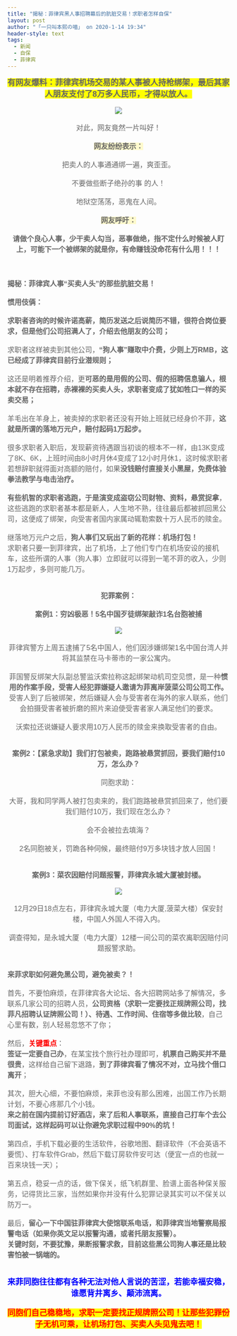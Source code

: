 ```yaml
---
title: "揭秘：菲律宾黑人事招聘幕后的肮脏交易！求职者怎样自保"
layout: post
author: "「一只叫本熙の喵」 on 2020-1-14 19:34"
header-style: text
tags:
  - 新闻
  - 自保
  - 菲律宾
---
```


<head></head>
<body>
 <div align="center"> 
  <font style="color:rgb(102, 102, 102)"><strong><font face="Arial"><font size="4"><font style="background-color:yellow">有网友爆料：菲律宾机场交易的某人事被人持枪绑架，最后其家人朋友支付了8万多人民币，才得以放人。</font></font></font></strong></font> 
 </div> 
 <div align="center"> 
  <font style="color:rgb(102, 102, 102)"><font face="Arial"><font size="3"><br> </font></font></font> 
 </div> 
 <div align="center"> 
  <font style="color:rgb(102, 102, 102)"><font face="Arial"><font size="3"><img src="http://www.f66.ph/data/upload/ueditor/20200106/1578276254797314.jpg" onload="thumbImg(this)"></font></font></font> 
 </div> 
 <div align="center"> 
  <font style="color:rgb(102, 102, 102)"><font face="Arial"><font size="3"><br> </font></font></font> 
 </div> 
 <div align="center"> 
  <font style="color:rgb(102, 102, 102)"><font face="Arial"><font size="3">对此，网友竟然一片叫好！</font></font></font> 
 </div> 
 <div align="center"> 
  <font style="color:rgb(102, 102, 102)"><font face="Arial"><font size="3"><br> </font></font></font> 
 </div> 
 <div align="center"> 
  <font style="color:rgb(102, 102, 102)"><strong><font face="Arial"><font size="3"><font style="background-color:lemonchiffon">网友纷纷表示：</font></font></font></strong></font> 
 </div> 
 <div align="center"> 
  <font style="color:rgb(102, 102, 102)"><font face="Arial"><font size="3"><br> </font></font></font> 
 </div> 
 <div align="center"> 
  <font style="color:rgb(102, 102, 102)"><font face="Arial"><font size="3">把卖人的人事通通绑一遍，爽歪歪。</font></font></font> 
 </div> 
 <div align="center"> 
  <font style="color:rgb(102, 102, 102)"><font face="Arial"><font size="3"><br> </font></font></font> 
 </div> 
 <div align="center"> 
  <font style="color:rgb(102, 102, 102)"><font face="Arial"><font size="3">不要做些断子绝孙的事 的人！</font></font></font> 
 </div> 
 <div align="center"> 
  <font style="color:rgb(102, 102, 102)"><font face="Arial"><font size="3"><br> </font></font></font> 
 </div> 
 <div align="center"> 
  <font style="color:rgb(102, 102, 102)"><font face="Arial"><font size="3">地狱空荡荡，恶鬼在人间。</font></font></font> 
 </div> 
 <div align="center"> 
  <font style="color:rgb(102, 102, 102)"><font face="Arial"><font size="3"><br> </font></font></font> 
 </div> 
 <div align="center"> 
  <font style="color:rgb(102, 102, 102)"><strong><font face="Arial"><font size="3"><font style="background-color:lemonchiffon">网友呼吁：</font></font></font></strong></font> 
 </div> 
 <div align="center"> 
  <font style="color:rgb(102, 102, 102)"><strong><font face="Arial"><font size="3"><br> </font></font></strong></font> 
 </div> 
 <div align="center"> 
  <font style="color:rgb(102, 102, 102)"><strong><font face="Arial"><font size="3">请做个良心人事，少干卖人勾当，恶事做绝，指不定什么时候被人盯上，可能下一个被绑架的就是你，有命赚钱没命花有什么用！！！</font></font></strong></font> 
 </div> 
 <div align="center"> 
  <font style="color:rgb(102, 102, 102)"><font face="Arial"><font size="3"><br> </font></font></font> 
 </div> 
 <div align="center"> 
  <font style="color:rgb(102, 102, 102)"><font face="Arial"><font size="3"><br> </font></font></font> 
 </div> 
 <div align="center"> 
  <font style="color:rgb(102, 102, 102)"><font face="Arial"><font size="3"><br> </font></font></font> 
 </div> 
 <div align="left"> 
  <font style="color:rgb(102, 102, 102)"><strong><font face="Arial"><font size="3">揭秘：菲律宾人事“买卖人头”的那些肮脏交易！</font></font></strong></font> 
 </div> 
 <div align="left"> 
  <font style="color:rgb(102, 102, 102)"><font face="Arial"><font size="3"><br> </font></font></font> 
 </div> 
 <div align="left"> 
  <font style="color:rgb(102, 102, 102)"><strong><font face="Arial"><font size="3">惯用伎俩：</font></font></strong></font> 
 </div> 
 <div align="left"> 
  <font style="color:rgb(102, 102, 102)"><font face="Arial"><font size="3"><br> </font></font></font> 
 </div> 
 <div align="left"> 
  <font style="color:rgb(102, 102, 102)"><strong><font face="Arial"><font size="3">求职者咨询的时候许诺高薪，简历发送之后说简历不错，很符合岗位要求，但是他们公司招满人了，介绍去他朋友的公司；</font></font></strong></font> 
 </div> 
 <div align="left"> 
  <font style="color:rgb(102, 102, 102)"><font face="Arial"><font size="3"><br> </font></font></font> 
 </div> 
 <div align="left"> 
  <font style="color:rgb(102, 102, 102)"><font face="Arial"><font size="3">求职者这样被卖到其他公司，<strong>“狗人事”赚取中介费，少则上万RMB，这已经成了菲律宾目前行业潜规则；</strong></font></font></font> 
 </div> 
 <div align="left"> 
  <font style="color:rgb(102, 102, 102)"><font face="Arial"><font size="3"><br> </font></font></font> 
 </div> 
 <div align="left"> 
  <font style="color:rgb(102, 102, 102)"><font face="Arial"><font size="3">这还是明着推荐介绍，更<strong>可恶的是用假的公司、假的招聘信息骗人，根本就不存在招聘，赤裸裸的买卖人头，求职者变成了犹如牲口一样的买卖交易；</strong></font></font></font> 
 </div> 
 <div align="left"> 
  <font style="color:rgb(102, 102, 102)"><font face="Arial"><font size="3"><br> </font></font></font> 
 </div> 
 <div align="left"> 
  <font style="color:rgb(102, 102, 102)"><font face="Arial"><font size="3">羊毛出在羊身上，被卖掉的求职者还没有开始上班就已经身价不菲，<strong>这就是所谓的落地万元户，赔付起码1万起步。</strong></font></font></font> 
 </div> 
 <div align="left"> 
  <font style="color:rgb(102, 102, 102)"><font face="Arial"><font size="3"><br> </font></font></font> 
 </div> 
 <div align="left"> 
  <font style="color:rgb(102, 102, 102)"><font face="Arial"><font size="3">很多求职者入职后，发现薪资待遇跟当初谈的根本不一样，由13K变成了8K、6K，上班时间由8小时月休4变成了12小时月休1，这时候求职者若想辞职就得面对高额的赔付，如果<strong>没钱赔付直接关小黑屋，免费体验拳法教学与电击治疗。</strong></font></font></font> 
 </div> 
 <div align="left"> 
  <font style="color:rgb(102, 102, 102)"><font face="Arial"><font size="3"><br> </font></font></font> 
 </div> 
 <div align="left"> 
  <font style="color:rgb(102, 102, 102)"><font face="Arial"><font size="3"><strong>有些机智的求职者逃跑，于是演变成盗窃公司财物、资料，悬赏捉拿</strong>，这些逃跑的求职者基本都是新人，人生地不熟，往往最后都被抓回黑公司，这便成了绑架，向受害者国内家属动辄勒索数十万人民币的赎金。</font></font></font> 
 </div> 
 <div align="left"> 
  <font style="color:rgb(102, 102, 102)"><font face="Arial"><font size="3"><br> </font></font></font> 
 </div> 
 <div align="left"> 
  <font style="color:rgb(102, 102, 102)"><font face="Arial"><font size="3">继落地万元户之后，<strong>狗人事们又玩出了新的花样：机场打包！</strong></font></font></font> 
 </div> 
 <div align="left"> 
  <font style="color:rgb(102, 102, 102)"><font face="Arial"><font size="3">求职者只要一到菲律宾，出了机场，上了他们专门在机场安设的接机车，这些所谓的人事（狗人事）立即就可以得到一笔不菲的收入，少则1万起步，多则可能几万。</font></font></font> 
 </div> 
 <div align="center"> 
  <font style="color:rgb(102, 102, 102)"><font face="Arial"><font size="3"><br> </font></font></font> 
 </div> 
 <div align="center"> 
  <font style="color:rgb(102, 102, 102)"><font face="Arial"><font size="3"><br> </font></font></font> 
 </div> 
 <div align="center"> 
  <font style="color:rgb(102, 102, 102)"><strong><font face="Arial"><font size="3">犯罪案例：</font></font></strong></font> 
 </div> 
 <div align="center"> 
  <font style="color:rgb(102, 102, 102)"><font face="Arial"><font size="3"><br> </font></font></font> 
 </div> 
 <div align="center"> 
  <font style="color:rgb(102, 102, 102)"><strong><font face="Arial"><font size="3">案例1：穷凶极恶！5名中国歹徒绑架敲诈1名台胞被捕</font></font></strong></font> 
 </div> 
 <div align="center"> 
  <font style="color:rgb(102, 102, 102)"><strong><font face="Arial"><font size="3"><br> </font></font></strong></font> 
 </div> 
 <div align="center"> 
  <font style="color:rgb(102, 102, 102)"><strong><font face="Arial"><font size="3"><img src="http://www.f66.ph/data/upload/ueditor/20200106/1578276280472460.jpg" onload="thumbImg(this)"></font></font></strong></font> 
 </div> 
 <div align="center"> 
  <font style="color:rgb(102, 102, 102)"><strong><font face="Arial"><font size="3"><br> </font></font></strong></font> 
 </div> 
 <div align="center"> 
  <font style="color:rgb(102, 102, 102)"><font face="Arial"><font size="3">菲律宾警方上周五逮捕了5名中国人，他们因涉嫌绑架1名中国台湾人并将其监禁在马卡蒂市的一家公寓内。</font></font></font> 
 </div> 
 <div align="center"> 
  <font style="color:rgb(102, 102, 102)"><font face="Arial"><font size="3"><br> </font></font></font> 
 </div> 
 <div align="center"> 
  <font style="color:rgb(102, 102, 102)"><font face="Arial"><font size="3">菲国警反绑架大队副总警监沃索拉称这起绑架动机司空见惯，是一种<strong>惯用的作案手段，受害人经犯罪嫌疑人邀请为菲离岸菠菜公司公司工作。</strong></font></font></font> 
 </div> 
 <div align="center"> 
  <font style="color:rgb(102, 102, 102)"></font> 
 </div> 
 <div align="center"> 
  <font style="color:rgb(102, 102, 102)"><font face="Arial"><font size="3">受害人到了后被绑架，然后嫌疑人会与受害者在海外的家人联系，他们会拍摄受害者被折磨的照片来迫使受害者家人满足他们的要求。</font></font></font> 
 </div> 
 <div align="center"> 
  <font style="color:rgb(102, 102, 102)"><font face="Arial"><font size="3"><br> </font></font></font> 
 </div> 
 <div align="center"> 
  <font style="color:rgb(102, 102, 102)"><font face="Arial"><font size="3">沃索拉还说嫌疑人要求用10万人民币的赎金来换取受害者的自由。</font></font></font> 
 </div> 
 <div align="center"> 
  <font style="color:rgb(102, 102, 102)"><font face="Arial"><font size="3"><br> </font></font></font> 
 </div> 
 <div align="center"> 
  <font style="color:rgb(102, 102, 102)"><font face="Arial"><font size="3"><br> </font></font></font> 
 </div> 
 <div align="center"> 
  <font style="color:rgb(102, 102, 102)"><strong><font face="Arial"><font size="3">案例2：【紧急求助】我们打包被卖，跑路被悬赏抓回，要我们赔付10万，怎么办？</font></font></strong></font> 
 </div> 
 <div align="center"> 
  <font style="color:rgb(102, 102, 102)"><strong><font face="Arial"><font size="3"><br> </font></font></strong></font> 
 </div> 
 <div align="center"> 
  <font style="color:rgb(102, 102, 102)"><font face="Arial"><font size="3">同胞求助：</font></font></font> 
 </div> 
 <div align="center"> 
  <font style="color:rgb(102, 102, 102)"><font face="Arial"><font size="3"><br> </font></font></font> 
 </div> 
 <div align="center"> 
  <font style="color:rgb(102, 102, 102)"><font face="Arial"><font size="3">大哥，我和同学两人被打包卖来的，我们跑路被悬赏抓回来了，他们要我们赔付10万，我们现在怎么办？</font></font></font> 
 </div> 
 <div align="center"> 
  <font style="color:rgb(102, 102, 102)"><font face="Arial"><font size="3"><br> </font></font></font> 
 </div> 
 <div align="center"> 
  <font style="color:rgb(102, 102, 102)"><font face="Arial"><font size="3">会不会被拉去填海？</font></font></font> 
 </div> 
 <div align="center"> 
  <font style="color:rgb(102, 102, 102)"><font face="Arial"><font size="3"><br> </font></font></font> 
 </div> 
 <div align="center"> 
  <font style="color:rgb(102, 102, 102)"><font face="Arial"><font size="3">2名同胞被关，罚跪各种伺候，最终赔付9万多块钱才放人回国！</font></font></font> 
 </div> 
 <div align="center"> 
  <font style="color:rgb(102, 102, 102)"><font face="Arial"><font size="3"><br> </font></font></font> 
 </div> 
 <div align="center"> 
  <font style="color:rgb(102, 102, 102)"><font face="Arial"><font size="3"><br> </font></font></font> 
 </div> 
 <div align="center"> 
  <font style="color:rgb(102, 102, 102)"><strong><font face="Arial"><font size="3">案例3：菜农因赔付问题报警，菲律宾永城大厦被封楼。</font></font></strong></font> 
 </div> 
 <div align="center"> 
  <font style="color:rgb(102, 102, 102)"><strong><font face="Arial"><font size="3"><br> </font></font></strong></font> 
 </div> 
 <div align="center"> 
  <font style="color:rgb(102, 102, 102)"><strong><font face="Arial"><font size="3"><img src="http://www.f66.ph/data/upload/ueditor/20200106/1578276310871268.jpg" onload="thumbImg(this)"></font></font></strong></font> 
 </div> 
 <div align="center"> 
  <font style="color:rgb(102, 102, 102)"><strong><font face="Arial"><font size="3"><br> </font></font></strong></font> 
 </div> 
 <div align="center"> 
  <font style="color:rgb(102, 102, 102)"><font face="Arial"><font size="3">12月29日18点左右，菲律宾永城大厦（电力大厦,菠菜大楼）保安封楼，中国人外国人不得入内。</font></font></font> 
 </div> 
 <div align="center"> 
  <font style="color:rgb(102, 102, 102)"><font face="Arial"><font size="3"><br> </font></font></font> 
 </div> 
 <div align="center"> 
  <font style="color:rgb(102, 102, 102)"><font face="Arial"><font size="3">调查得知，是永城大厦（电力大厦）12楼一间公司的菜农离职因赔付问题报警求助。</font></font></font> 
 </div> 
 <div align="center"> 
  <font style="color:rgb(102, 102, 102)"><font face="Arial"><font size="3"><br> </font></font></font> 
 </div> 
 <div align="center"> 
  <font style="color:rgb(102, 102, 102)"><font face="Arial"><font size="3"><br> </font></font></font> 
 </div> 
 <div align="left"> 
  <font style="color:rgb(102, 102, 102)"><strong><font face="Arial"><font size="3">来菲求职如何避免黑公司，避免被卖？！</font></font></strong></font> 
 </div> 
 <div align="left"> 
  <font style="color:rgb(102, 102, 102)"><font face="Arial"><font size="3"><br> </font></font></font> 
 </div> 
 <div align="left"> 
  <font style="color:rgb(102, 102, 102)"><font face="Arial"><font size="3">首先，不要怕麻烦，在菲律宾各大论坛、各大招聘网站多了解情况，多联系几家公司的招聘人员，<strong>公司资格（求职一定要找正规牌照公司，找菲凡招聘认证牌照公司！）、待遇、工作时间、住宿等多做比较</strong>，自己心里有数，别人轻易忽悠不了你；</font></font></font> 
 </div> 
 <div align="left"> 
  <font style="color:rgb(102, 102, 102)"><font face="Arial"><font size="3"><br> </font></font></font> 
 </div> 
 <div align="left"> 
  <font face="Arial"><font size="3"><font color="#666666">然后，</font><font color="#ff0000"><strong>关键重点</strong></font><font color="#666666">：</font></font></font> 
 </div> 
 <div align="left"> 
  <font style="color:rgb(102, 102, 102)"><font face="Arial"><font size="3"><strong>签证一定要自己办</strong>，在某宝找个旅行社办理即可，<strong>机票自己购买并不是很贵</strong>，这样给自己留下退路，<strong>到了菲律宾看了情况不对，立马找个借口离开</strong>；</font></font></font> 
 </div> 
 <div align="left"> 
  <font style="color:rgb(102, 102, 102)"><font face="Arial"><font size="3"><br> </font></font></font> 
 </div> 
 <div align="left"> 
  <font style="color:rgb(102, 102, 102)"><font face="Arial"><font size="3">其次，胆大心细，不要怕麻烦，来菲也没有那么困难，出国工作乃长期计划，不要心疼那几个小钱。</font></font></font> 
 </div> 
 <div align="left"> 
  <font style="color:rgb(102, 102, 102)"><font face="Arial"><font size="3"><strong>来之前在国内提前订好酒店，来了后和人事联系，直接自己打车个去公司面试，这样起码可以让你避免求职过程中90%的坑！</strong></font></font></font> 
 </div> 
 <div align="left"> 
  <font style="color:rgb(102, 102, 102)"><font face="Arial"><font size="3"><br> </font></font></font> 
 </div> 
 <div align="left"> 
  <font style="color:rgb(102, 102, 102)"><font face="Arial"><font size="3">第四点，手机下载必要的生活软件，谷歌地图、翻译软件（不会英语不要慌）、打车软件Grab，然后下载订房软件安可达（便宜一点的也就一百来块钱一天）；</font></font></font> 
 </div> 
 <div align="left"> 
  <font style="color:rgb(102, 102, 102)"><font face="Arial"><font size="3"><br> </font></font></font> 
 </div> 
 <div align="left"> 
  <font style="color:rgb(102, 102, 102)"><font face="Arial"><font size="3">第五点，稳妥一点的话，做下保关，纸飞机群里、脸谱上面各种保关服务，记得货比三家，当然如果你并没有什么犯罪记录其实可以不保关以防万一。</font></font></font> 
 </div> 
 <div align="left"> 
  <font style="color:rgb(102, 102, 102)"><font face="Arial"><font size="3"><br> </font></font></font> 
 </div> 
 <div align="left"> 
  <font style="color:rgb(102, 102, 102)"><font face="Arial"><font size="3">最后，<strong>留心一下中国驻菲律宾大使馆联系电话，和菲律宾当地警察局报警电话（如果你英文足以报警沟通，或者托朋友报警）。</strong></font></font></font> 
 </div> 
 <div align="left"> 
  <font style="color:rgb(102, 102, 102)"><font face="Arial"><font size="3"><strong>关键时刻，不要犹豫，果断报警求救，目前这些黑公司狗人事还是比较害怕被一锅端的。</strong></font></font></font> 
 </div> 
 <div align="center"> 
  <font style="color:rgb(102, 102, 102)"><font face="Arial"><font size="3"><br> </font></font></font> 
 </div> 
 <div align="center"> 
  <font style="color:rgb(102, 102, 102)"><font face="Arial"><font size="3"><br> </font></font></font> 
 </div> 
 <div align="center"> 
  <font face="Arial"><font size="4"><font color="#0000ff"><strong>来菲同胞往往都有各种无法对他人言说的苦涩，若能幸福安稳，谁愿背井离乡、颠沛流离。</strong></font></font></font> 
 </div> 
 <div align="center"> 
  <font style="color:rgb(102, 102, 102)"><font face="Arial"><font size="3"><br> </font></font></font> 
 </div> 
 <div align="center"> 
  <strong><font face="Arial"><font size="4"><font color="#ff0000"><font style="background-color:yellow">同胞们自己稳稳地，求职一定要找正规牌照公司！让那些犯罪份子无机可乘，让机场打包、买卖人头见鬼去吧！</font></font></font></font></strong> 
 </div>
 <br>
</body>


